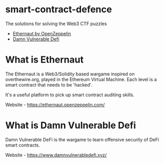 # smart-contract-defence
The solutions for solving the Web3 CTF puzzles

- [Ethernaut by OpenZeppelin](https://ethernaut.openzeppelin.com/)
- [Damn Vulnerable Defi](https://www.damnvulnerabledefi.xyz/)

# What is Ethernaut

The Ethernaut is a Web3/Solidity based wargame inspired on overthewire.org, played in the Ethereum Virtual Machine. Each level is a smart contract that needs to be 'hacked'.

It's a useful platform to pick up smart contract auditing skills.

Website - https://ethernaut.openzeppelin.com/ 

# What is Damn Vulnerable Defi

Damn Vulnerable DeFi is the wargame to learn offensive security of DeFi smart contracts.

Website - https://www.damnvulnerabledefi.xyz/